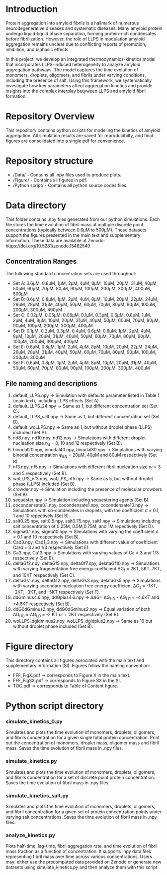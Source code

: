 # Introduction
Protein aggregation into amyloid fibrils is a hallmark of numerous neurodegenerative diseases and systematic diseases. Many amyloid protein undergo liquid-liquid phase separation, forming protein-rich condensates before fibrilization. However, the role of LLPS in modulation amyloid aggregation remains unclear due to conflicting reports of promotion, inhibition, and biphasic effects.

In this project, we develop an integrated thermodynamics-kinetics model that incorporates LLPS-induced heterogeneity to analyze amyloid aggregation pathways. The model captures the time evolution of monomers, droplets, oligomers, and fibrils under varying conditions, including the presence of salt. Using this framework, we systematically investigate how key parameters affect aggregation kinetics and provide insights into the complex interplay betyween LLPS and amyloid fibril formation.

# Repository Overview  
This repository contains python scripts for modeling the kinetics of amyloid aggregation. All simulation results are saved for reproducibilty, and final figures are consolidated into a single pdf for convenience.

# Repository structure  
* /Data/ - Contains all .npy files used to produce plots.
* /Figure/ - Contains all figures in pdf.
* /Python script/ - Contains all python source codes files.
# Data directory  
This folder contains .npy files generated from our python simulations. Each file stores the time evolution of fibril mass at multiple discrete point concentrations (typically between 0.6µM to 500µM). These datasets support the figures presented in the main text and supplementary information. These data are available at Zenodo: https://doi.org/10.5281/zenodo.15482549. 
## Concentration Ranges  
The following standard concentration sets are used throughout:
* Set A: 0.6µM, 0.8µM, 1µM, 2µM, 4µM, 8µM, 10µM, 20µM, 31µM, 40µM, 50µM, 60µM, 70µM, 80µM, 90µM, 100µM, 200µM, 300µM, 400µM, 500µM
* Set B: 0.6µM, 0.8µM, 1µM, 2µM, 4µM, 8µM, 10µM, 20µM, 22µM, 24µM, 26µM, 28µM, 31µM, 40µM, 50µM, 60µM, 70µM, 80µM, 90µM, 100µM, 200µM, 300µM, 400µM
* Set C: 0.02µM, 0.05µM, 0.08µM, 0.1µM, 0.3µM, 0.6µM, 0.8µM, 1µM, 2µM, 4µM, 8µM, 10µM, 20µM, 31µM, 40µM, 50µM, 60µM, 70µM, 80µM, 90µM, 100µM, 200µM, 300µM, 400µM
* Set D: 0.1µM, 0.2µM, 0.3µM, 0.4µM, 0.6µM, 0.8µM, 1µM, 2µM, 4µM, 8µM, 10µM, 20µM, 31µM, 40µM, 50µM, 60µM, 70µM, 80µM, 90µM, 100µM, 200µM, 300µM, 400µM
* Set E: 0.6µM, 0.8µM, 1µM, 2µM, 4µM, 8µM, 10µM, 20µM, 22µM, 24µM, 26µM, 28µM, 31µM, 40µM, 50µM, 60µM, 70µM, 80µM, 90µM, 100µM, 200µM, 300µM
* Set F: 0.6µM, 0.8µM, 1µM, 2µM, 4µM, 8µM, 10µM, 20µM, 31µM, 40µM, 50µM, 60µM, 70µM, 80µM, 90µM, 100µM, 200µM, 300µM, 400µM
## File naming and descriptions  
1. default_LLPS.npy →  Simulation with defaults parameter listed in Table 1 (main text), including LLPS effects (Set A).
2. default_LLPS_24.npy →  Same as 1, but different concentration set (Set C).
3. default_LLPS_salt.npy →  Same as 1, but different concentration set (Set D).
4. default_woLLPS.npy → Same as 1, but without droplet phase (LLPS) included (Set A).
5. nd8.npy, nd10.npy, nd12.npy → Simulations with different droplet nucleation size n<sub>d</sub> = 8, 10 and 12 respectively (Set B).
6. binodal20.npy, binodal40.npy, binodal80.npy → Simulations with varying binodal concentration φ<sub>BN</sub> = 20µM, 40µM and 80µM respectively (Set B).
7. nf3.npy, nf5.npy → Simulations with different fibril nucleation size n<sub>f</sub> = 3 and 5 respectively (Set B).
8. woLLPS_nf3.npy, woLLPS_nf5.npy → Same as 5, but without droplet phase (LLPS) included (Set B).
9. crowder.npy →  Simulation including the presence of molecular crowders (Set B).
10. sequester.npy → Simulation including sequestering agents (Set B).
11. cocondensate0.1.npy, cocondensate1.npy, cocondensate10.npy → Simulations with co-condenates in droplets, with the coefficient σ = 0.1, 1 and 10 repectively (Set B).
12. salt0.25.npy, salt0.5.npy, salt0.75.npy, salt1.npy → Simulations including salt concentration of 0.25M, 0.5M,0.75M, and 1M repectively (Set D).
13. sigma0.1.npy, sigma10.npy →  Simulations with varying the coefficient σ = 0.1 and 10 respectively (Set B).
14. Cad3.npy, Cad1_3.npy → Simulations with different value of coefficient Ca/d = 3 and 1/3 respectively (Set E).
15. Ca3.npy, Ca13.npy → Simulations with varying values of Ca = 3 and 1/3 respectively (Set E).
16. deltaGf2.npy, deltaGf5.npy, deltaGf7.npy, delataGf10.npy →  Simulations with varying fragmentation free energy coefficient ΔG<sub>f</sub> = 2KT, 5KT, 7KT, and 10KT respectively (Set C).
17. deltaGs1.npy, deltaGs2.npy, deltaGs3.npy, delataGs5.npy → Simulations with varying secondary nucleation free energy coefficient ΔG<sub>s</sub> = -1KT, -2KT, -3KT, and -5KT respectively (Set F).
18. ddGminus4.6.npy, ddGplus4.6.npy →  ΔΔG= ΔG<sub>HD</sub> - ΔG<sub>LD</sub> = -4.6KT and +4.6KT respectively (Set B).
19. ddG0dGminus2.npy, ddG0dGminus2.npy → Equal variation of both ΔG<sub>HD</sub> = ΔG<sub>LD</sub> = -2 KT or + 2KT respectively (Set B).
20. woLLPS_dgldminus2.npy, woLLPS_dgldplus2.npy → Same as 19 but without droplet phase included (Set B).
    
# Figure directory
This directory contains all figures associated with the main text and supplementary information (SI). Figures follow the naming convention:  
* FFF_FigX.pdf → corresponds to Figure X in the main text.
* FFF_FigSX.pdf → corresponds to Figure SX in  the SI.
* TOC.pdf → corresponds to Table of Content figure.
# Python script directory  
### simulate_kinetics_0.py  
Simulates and plots the time evolution of monomers, droplets, oligomers, and fibrils concentration for a given single total protein concentration. Print out the concentration of monomers, droplet mass, oligomer mass and fibril mass. Saves the time evolution of fibril mass in .npy files.
### simulate_kinetics.py  
Simulates and plots the time evolution of monomers, droplets, oligomers, and fibrils concentration for a set of discrete point protein concentration. Saves the time evolution of fibril mass in .npy files.
### simulate_kinetics_salt.py  
Simulates and plots the time evolution of monomers, droplets, oligomers, and fibril concentration for a given set of protein concentration points under varying salt concentrations. Saves the time evolution of fibril mass in .npy files.
### analyze_kinetics.py  
Plots half-time, lag-time, fibril aggregation rate, and time evolution of fibril mass fraction as a function of concentration. It supports .npy data files representing fibril mass over time across various concentrations. Users may: either use the precomputed data provided on Zenodo or generate new datasets using simulate_kinetics.py and then analyze them with this script.
